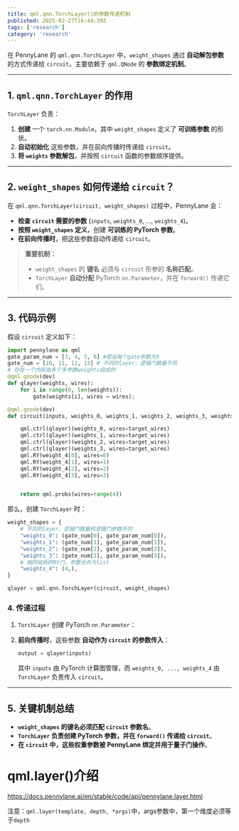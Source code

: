 ```yaml
---
title: qml.qnn.TorchLayer()的参数传递机制
published: 2025-02-27T16:44:39Z
tags: ['research']
category: 'research'
---
```


在 PennyLane 的 `qml.qnn.TorchLayer` 中，`weight_shapes` 通过 **自动解包参数** 的方式传递给 `circuit`，主要依赖于 `qml.QNode` 的 **参数绑定机制**。  

---

## **1. `qml.qnn.TorchLayer` 的作用**
`TorchLayer` 负责：
1. **创建** 一个 `torch.nn.Module`，其中 `weight_shapes` 定义了 **可训练参数** 的形状。
2. **自动初始化** 这些参数，并在前向传播时传递给 `circuit`。
3. **将 `weights` 参数解包**，并按照 `circuit` 函数的参数顺序提供。

---

## **2. `weight_shapes` 如何传递给 `circuit`？**
在 `qml.qnn.TorchLayer(circuit, weight_shapes)` 过程中，PennyLane 会：
- **检查 `circuit` 需要的参数** (`inputs`, `weights_0`, ..., `weights_4`)。
- **按照 `weight_shapes` 定义**，创建 **可训练的 PyTorch 参数**。
- **在前向传播时**，把这些参数自动传递给 `circuit`。

> **重要机制：**
> - `weight_shapes` 的 **键名** 必须与 `circuit` 形参的 **名称匹配**。
> - `TorchLayer` **自动分配** PyTorch `nn.Parameter`，并在 `forward()` 传递它们。

---

## **3. 代码示例**
假设 `circuit` 定义如下：
```python
import pennylane as qml
gate_param_num = [3, 4, 5, 6] #假设每个gate参数为3
gate_num = [10, 11, 12, 13] # 不同的layer，逻辑门数量不同
# 存在一个内部由多个多参数weights组成的
@qml.qnode(dev)
def qlayer(weights, wires):
    for i in range(0, len(weights)):
        gate(weights[i], wires = wires);

@qml.qnode(dev)
def circuit(inputs, weights_0, weights_1, weights_2, weights_3, weights_4):

    qml.ctrl(qlayer)(weights_0, wires=target_wires)
    qml.ctrl(qlayer)(weights_1, wires=target_wires)
    qml.ctrl(qlayer)(weights_2, wires=target_wires)
    qml.ctrl(qlayer)(weights_3, wires=target_wires)
    qml.RY(weight_4[0], wires=0)
    qml.RY(weight_4[1], wires=1)
    qml.RY(weight_4[2], wires=2)
    qml.RY(weight_4[3], wires=3)


    return qml.probs(wires=range(4))
```

那么，创建 `TorchLayer` 时：
```python
weight_shapes = {
    # 不同的layer，逻辑门数量和逻辑门参数不同
    "weights_0": (gate_num[0], gate_param_num[0]),
    "weights_1": (gate_num[1], gate_param_num[1]),
    "weights_2": (gate_num[2], gate_param_num[2]),
    "weights_3": (gate_num[3], gate_param_num[3]),
    # 相同结构的RY门，参数合并为list
    "weights_4": (4,),
}

qlayer = qml.qnn.TorchLayer(circuit, weight_shapes)
```
### **4. 传递过程**
1. `TorchLayer` 创建 PyTorch `nn.Parameter`：

2. **前向传播时**，这些参数 **自动作为 `circuit` 的参数传入**：
   ```python
   output = qlayer(inputs)
   ```
   其中 `inputs` 由 PyTorch 计算图管理，而 `weights_0, ..., weights_4` 由 `TorchLayer` 负责传入 `circuit`。

---

## **5. 关键机制总结**
- **`weight_shapes` 的键名必须匹配 `circuit` 参数名**。
- **`TorchLayer` 负责创建 PyTorch 参数，并在 `forward()` 传递给 `circuit`**。
- **在 `circuit` 中，这些权重参数被 PennyLane 绑定并用于量子门操作**。


# qml.layer()介绍

https://docs.pennylane.ai/en/stable/code/api/pennylane.layer.html

注意：`qml.layer(template, depth, *args)`中，args参数中，第一个维度必须等于`depth`